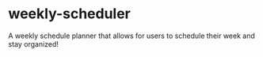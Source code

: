 # weekly-scheduler
A weekly schedule planner that allows for users to schedule their week and stay organized!
